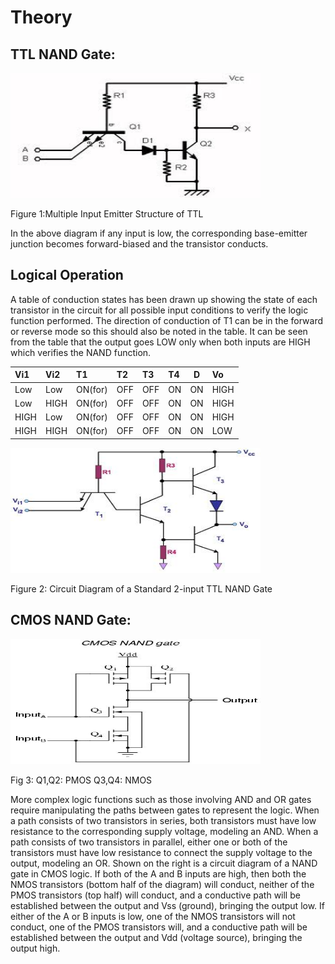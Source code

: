 # Theory

## TTL NAND Gate:

<div align="left">
                            
<img src="images/TTL.jpg"  style="width:400px;height:200px;"/>		
<p> Figure 1:Multiple Input Emitter Structure of TTL </p>
                           
In the above diagram if any input is low, the corresponding base-emitter junction becomes forward-biased and the transistor conducts.
                 
## Logical Operation
                            
A table of conduction states has been drawn up showing the state of each transistor in the circuit for all possible input conditions to verify the logic function performed. The direction of conduction of T1 can be in the forward or reverse mode so this should also be noted in the table. It can be seen from the table that the output goes LOW only when both inputs are HIGH which verifies the NAND function.


 Vi1| Vi2 | T1 | T2 | T3| T4 |D |Vo|
:--|:--|:--|:--|:--|:--|--|:--|
 Low|Low|ON(for)|OFF|OFF|ON|ON|HIGH|
 Low|HIGH|ON(for)|OFF|OFF|ON|ON|HIGH|
 HIGH|Low|ON(for)|OFF|OFF|ON|ON|HIGH|
 HIGH|HIGH|ON(for)|OFF|OFF|ON|ON|LOW|


<img src="images/ttl1.jpg"  style="width:400px; height:200px"/>
<p>Figure 2:&nbsp;Circuit Diagram of a Standard 2-input TTL NAND Gate</p>
 
## CMOS NAND Gate:

<img src="images/CMOS.jpg"  style="width:400px; height:200px"/>
<p>Fig 3: Q1,Q2: PMOS  Q3,Q4: NMOS
                           
More complex logic functions such as those involving AND and OR gates require manipulating the paths between gates to represent the logic. When a path consists of two transistors in series, both transistors must have low resistance to the corresponding supply voltage, modeling an AND. When a path consists of two transistors in parallel, either one or both of the transistors must have low resistance to connect the supply voltage to the output, modeling an OR. Shown on the right is a circuit diagram of a NAND gate in CMOS logic. If both of the A and B inputs are high, then both the NMOS transistors (bottom half of the diagram) will conduct, neither of the PMOS transistors (top half) will conduct, and a conductive path will be established between the output and Vss (ground), bringing the output low. If either of the A or B inputs is low, one of the NMOS transistors will not conduct, one of the PMOS transistors will, and a conductive path will be established between the output and Vdd (voltage source), bringing the output high.

 